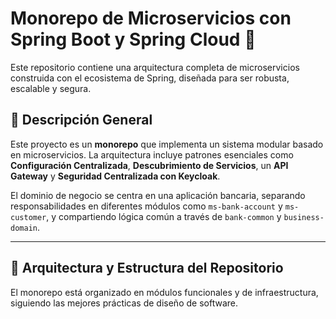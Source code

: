 # Monorepo de Microservicios con Spring Boot y Spring Cloud 🚀

Este repositorio contiene una arquitectura completa de microservicios construida con el ecosistema de Spring, diseñada para ser robusta, escalable y segura.

## 📝 Descripción General

Este proyecto es un **monorepo** que implementa un sistema modular basado en microservicios. La arquitectura incluye patrones esenciales como **Configuración Centralizada**, **Descubrimiento de Servicios**, un **API Gateway** y **Seguridad Centralizada con Keycloak**.

El dominio de negocio se centra en una aplicación bancaria, separando responsabilidades en diferentes módulos como `ms-bank-account` y `ms-customer`, y compartiendo lógica común a través de `bank-common` y `business-domain`.

***

## 📂 Arquitectura y Estructura del Repositorio

El monorepo está organizado en módulos funcionales y de infraestructura, siguiendo las mejores prácticas de diseño de software.